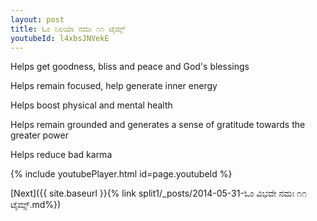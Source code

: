 ```yaml
---
layout: post
title: ಓಂ ನಿಲಯಾ ನಮಃ ೧೧ ಟೈಮ್ಸ್
youtubeId: l4xbsJNVekE
---
```

 
 
Helps get goodness, bliss and peace and God's blessings
 
Helps remain focused, help generate inner energy 
 
Helps boost physical and mental health 
 
Helps remain grounded and generates a sense of gratitude towards the greater power 
 
Helps reduce bad karma
 
 
 
 


{% include youtubePlayer.html id=page.youtubeId %}
 
[Next]({{ site.baseurl }}{% link  split1/_posts/2014-05-31-ಓಂ ವಿಭವೇ ನಮಃ ೧೧ ಟೈಮ್ಸ್.md%})
 
